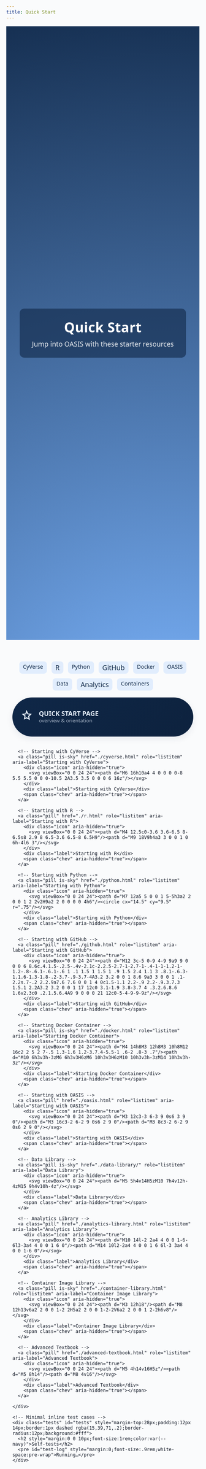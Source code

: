 ```yaml
---
title: Quick Start
---
```


<style>
@import url('https://fonts.googleapis.com/css2?family=Overpass:wght@400;600;700;800&display=swap');

:root{
      --navy:#0f2747;
      --sky:#7db6ff;
      --ink:#0b1220;
      --bg:#fafbfc;
      --card:#ffffff;
      --border:rgba(15,39,71,.12);
      --shadow:0 1px 2px rgba(15,39,71,.06), 0 6px 18px rgba(15,39,71,.08);

      --btn-h:72px;
      --btn-radius:999px;
      --gap:18px;
      --grid-max:1100px;
    }

    html,body{margin:0;background:var(--bg);color:var(--ink);font-family:'Overpass',system-ui,-apple-system,Segoe UI,Roboto,Ubuntu,'Helvetica Neue',Arial,sans-serif;-webkit-font-smoothing:antialiased}

    /* Parallax hero */
    .hero{height:40vh;min-height:260px;background:radial-gradient(circle at center,var(--sky),var(--navy)) fixed;display:flex;align-items:center;justify-content:center;text-align:center;color:#fff}
    .hero-inner{background:rgba(15,39,71,.6);padding:24px 32px;border-radius:12px}
    .hero h1{margin:0;font-size:2.2rem;font-weight:800;letter-spacing:.4px}
    .hero p{margin:8px 0 0;font-size:1.1rem;opacity:.9}

    .wrap{max-width:var(--grid-max);margin:40px auto;padding:0 16px}

    /* Tag cloud */
    .tag-cloud{display:flex;flex-wrap:wrap;justify-content:center;gap:12px;margin-bottom:var(--gap)}
    .tag-cloud a{text-decoration:none;color:var(--navy);background:rgba(125,182,255,.2);padding:4px 10px;border-radius:8px;transition:background .2s,font-size .2s}
    .tag-cloud a:hover{background:rgba(125,182,255,.35)}
    .tag-cloud a:nth-child(2n){font-size:1.1rem}
    .tag-cloud a:nth-child(3n){font-size:.9rem}

    /* Grid of links */
    .grid{display:grid;grid-template-columns:repeat(auto-fit,minmax(320px,1fr));gap:var(--gap)}

    /* Modern pill buttons */
    .pill{
      --bg1:#ffffff; --bg2:#f4f7fb; --fg:var(--navy);
      position:relative;display:flex;align-items:center;gap:14px;
      min-height:var(--btn-h);padding:14px 22px 14px 18px;border-radius:var(--btn-radius);
      background:linear-gradient(135deg,var(--bg1),var(--bg2));
      color:var(--fg);text-decoration:none;border:1px solid var(--border);
      box-shadow:var(--shadow);
      transition:transform .15s ease, box-shadow .2s ease, background-position .4s ease, border-color .2s ease;
      background-size:200% 200%;
    }
    .pill:hover{transform:translateY(-2px);box-shadow:0 6px 24px rgba(15,39,71,.16);background-position:100% 0;border-color:rgba(15,39,71,.22)}
    .pill:active{transform:translateY(0) scale(.995)}
    .pill:focus-visible{outline:3px solid rgba(125,182,255,.45);outline-offset:2px}

    .icon{width:36px;height:36px;flex:0 0 36px;display:grid;place-items:center;transition:transform .25s ease, color .25s ease}
    .pill svg{display:block;width:100%;height:100%;stroke:currentColor;fill:none;stroke-width:1.8}
    .pill:hover .icon{transform:translateX(2px)}

    .label{font-weight:700;font-size:1.05rem;line-height:1.15}
    .note{font-weight:400;font-size:.82rem;opacity:.65}

    /* Right chevron indicator */
    .chev{margin-left:auto;width:16px;height:16px;color:var(--navy);opacity:.65;transition:transform .2s ease, opacity .2s ease;
      background:currentColor;
      -webkit-mask:url("data:image/svg+xml;utf8,<svg xmlns='http://www.w3.org/2000/svg' viewBox='0 0 24 24'><path d='M9 6l6 6-6 6' fill='none' stroke='%23000' stroke-width='2' stroke-linecap='round' stroke-linejoin='round'/></svg>") center / contain no-repeat;
              mask:url("data:image/svg+xml;utf8,<svg xmlns='http://www.w3.org/2000/svg' viewBox='0 0 24 24'><path d='M9 6l6 6-6 6' fill='none' stroke='%23000' stroke-width='2' stroke-linecap='round' stroke-linejoin='round'/></svg>") center / contain no-repeat;
    }
    .pill:hover .chev{transform:translateX(3px);opacity:.9}

    /* Subtle color variants */
    .is-sky{--bg1:#f5faff;--bg2:#eaf3ff}
    .is-ink{--bg1:#0f2747;--bg2:#0b1d35;--fg:#e9f3ff;color:var(--fg)}

    /* Respect reduced motion */
    @media (prefers-reduced-motion:reduce){
      .pill,.icon,.chev{transition:none}
    }
    @media (max-width:480px){
      :root{--btn-h:64px}
      .label{font-size:1rem}
      .icon{width:30px;height:30px}
    }
</style>

<header class="hero">
    <div class="hero-inner">
      <h1>Quick Start</h1>
      <p class="subtitle">Jump into OASIS with these starter resources</p>
    </div>
  </header>

  <div class="wrap">
    <div class="tag-cloud" role="navigation" aria-label="Tag cloud">
      <a href="./cyverse.html">CyVerse</a>
      <a href="./r.html">R</a>
      <a href="./python.html">Python</a>
      <a href="./github.html">GitHub</a>
      <a href="./docker.html">Docker</a>
      <a href="./oasis.html">OASIS</a>
      <a href="./data-library/">Data</a>
      <a href="./analytics-library.html">Analytics</a>
      <a href="./container-library.html">Containers</a>
    </div>
    <div class="grid" role="list">
      <!-- Quick Start Page -->
      <a class="pill is-ink" href="./" role="listitem" aria-label="Quick Start Page">
        <div class="icon" aria-hidden="true">
          <svg viewBox="0 0 24 24"><path d="M12 2l2.2 4.5 5 .7-3.6 3.5.9 5-4.5-2.3L8.4 15l.9-5L5.7 7.2l5-.7L12 2z"/></svg>
        </div>
        <div class="text">
          <div class="label">QUICK START PAGE</div>
          <div class="note">overview & orientation</div>
        </div>
        <span class="chev" aria-hidden="true"></span>
      </a>

      <!-- Starting with CyVerse -->
      <a class="pill is-sky" href="./cyverse.html" role="listitem" aria-label="Starting with CyVerse">
        <div class="icon" aria-hidden="true">
          <svg viewBox="0 0 24 24"><path d="M6 16h10a4 4 0 0 0 0-8 5.5 5.5 0 0 0-10.5 2A3.5 3.5 0 0 0 6 16z"/></svg>
        </div>
        <div class="label">Starting with CyVerse</div>
        <span class="chev" aria-hidden="true"></span>
      </a>

      <!-- Starting with R -->
      <a class="pill" href="./r.html" role="listitem" aria-label="Starting with R">
        <div class="icon" aria-hidden="true">
          <svg viewBox="0 0 24 24"><path d="M4 12.5c0-3.6 3.6-6.5 8-6.5s8 2.9 8 6.5-3.6 6.5-8 6.5H9"/><path d="M9 18V9h4a3 3 0 0 1 0 6h-4l6 3"/></svg>
        </div>
        <div class="label">Starting with R</div>
        <span class="chev" aria-hidden="true"></span>
      </a>

      <!-- Starting with Python -->
      <a class="pill is-sky" href="./python.html" role="listitem" aria-label="Starting with Python">
        <div class="icon" aria-hidden="true">
          <svg viewBox="0 0 24 24"><path d="M7 12a5 5 0 0 1 5-5h3a2 2 0 0 1 2 2v2H9a2 2 0 0 0 0 4h6"/><circle cx="14.5" cy="9.5" r=".75"/></svg>
        </div>
        <div class="label">Starting with Python</div>
        <span class="chev" aria-hidden="true"></span>
      </a>

      <!-- Starting with GitHub -->
      <a class="pill" href="./github.html" role="listitem" aria-label="Starting with GitHub">
        <div class="icon" aria-hidden="true">
          <svg viewBox="0 0 24 24"><path d="M12 3c-5 0-9 4-9 9a9 9 0 0 0 6 8.6c.4.1.5-.2.5-.4v-2.1c-2.2.5-2.7-1-2.7-1-.4-1-1-1.2-1-1.2-.8-.6.1-.6.1-.6 1 .1 1.5 1 1.5 1 .9 1.5 2.4 1.1 3 .8.1-.6.3-1.1.6-1.3-1.8-.2-3.7-.9-3.7-4A3.2 3.2 0 0 1 8.6 9a3 3 0 0 1 .1-2.2s.7-.2 2.2.9a7.6 7.6 0 0 1 4 0c1.5-1.1 2.2-.9 2.2-.9.3.7.3 1.5.1 2.2A3.2 3.2 0 0 1 17 12c0 3.1-1.9 3.8-3.7 4 .3.2.6.8.6 1.6v2.3c0 .2.1.5.6.4A9 9 0 0 0 21 12c0-5-4-9-9-9z"/></svg>
        </div>
        <div class="label">Starting with GitHub</div>
        <span class="chev" aria-hidden="true"></span>
      </a>

      <!-- Starting Docker Container -->
      <a class="pill is-sky" href="./docker.html" role="listitem" aria-label="Starting Docker Container">
        <div class="icon" aria-hidden="true">
          <svg viewBox="0 0 24 24"><path d="M4 14h8M3 12h8M3 10h8M12 16c2 2 5 2 7-.5 1.3-1.6 1.2-3.7.4-5.5-1 .6-2 .8-3 .7"/><path d="M10 6h3v3h-3zM6 6h3v3H6zM6 10h3v3H6zM10 10h3v3h-3zM14 10h3v3h-3z"/></svg>
        </div>
        <div class="label">Starting Docker Container</div>
        <span class="chev" aria-hidden="true"></span>
      </a>

      <!-- Starting with OASIS -->
      <a class="pill" href="./oasis.html" role="listitem" aria-label="Starting with OASIS">
        <div class="icon" aria-hidden="true">
          <svg viewBox="0 0 24 24"><path d="M3 12c3-3 6-3 9 0s6 3 9 0"/><path d="M3 16c3-2 6-2 9 0s6 2 9 0"/><path d="M3 8c3-2 6-2 9 0s6 2 9 0"/></svg>
        </div>
        <div class="label">Starting with OASIS</div>
        <span class="chev" aria-hidden="true"></span>
      </a>

      <!-- Data Library -->
      <a class="pill is-sky" href="./data-library/" role="listitem" aria-label="Data Library">
        <div class="icon" aria-hidden="true">
          <svg viewBox="0 0 24 24"><path d="M5 5h4v14H5zM10 7h4v12h-4zM15 9h4v10h-4z"/></svg>
        </div>
        <div class="label">Data Library</div>
        <span class="chev" aria-hidden="true"></span>
      </a>

      <!-- Analytics Library -->
      <a class="pill" href="./analytics-library.html" role="listitem" aria-label="Analytics Library">
        <div class="icon" aria-hidden="true">
          <svg viewBox="0 0 24 24"><path d="M10 14l-2 2a4 4 0 0 1-6-6l3-3a4 4 0 0 1 6 0"/><path d="M14 10l2-2a4 4 0 0 1 6 6l-3 3a4 4 0 0 1-6 0"/></svg>
        </div>
        <div class="label">Analytics Library</div>
        <span class="chev" aria-hidden="true"></span>
      </a>

      <!-- Container Image Library -->
      <a class="pill is-sky" href="./container-library.html" role="listitem" aria-label="Container Image Library">
        <div class="icon" aria-hidden="true">
          <svg viewBox="0 0 24 24"><path d="M3 12h18"/><path d="M8 12h13v6a2 2 0 0 1-2 2H5a2 2 0 0 1-2-2V6a2 2 0 0 1 2-2h6v8"/></svg>
        </div>
        <div class="label">Container Image Library</div>
        <span class="chev" aria-hidden="true"></span>
      </a>

      <!-- Advanced Textbook -->
      <a class="pill" href="./advanced-textbook.html" role="listitem" aria-label="Advanced Textbook">
        <div class="icon" aria-hidden="true">
          <svg viewBox="0 0 24 24"><path d="M5 4h14v16H5z"/><path d="M5 8h14"/><path d="M8 4v16"/></svg>
        </div>
        <div class="label">Advanced Textbook</div>
        <span class="chev" aria-hidden="true"></span>
      </a>

    </div>

    <!-- Minimal inline test cases -->
    <div class="tests" id="tests" style="margin-top:28px;padding:12px 14px;border:1px dashed rgba(15,39,71,.2);border-radius:12px;background:#fff">
      <h2 style="margin:0 0 10px;font-size:1rem;color:var(--navy)">Self‑tests</h2>
      <pre id="test-log" style="margin:0;font-size:.9rem;white-space:pre-wrap">Running…</pre>
    </div>
  </div>

  <script>
    (function(){
      const out = document.getElementById('test-log');
      const logs = [];
      function ok(cond, msg){
        const line = (cond ? '✔ ' : '✖ ') + msg; logs.push(line);
        if(!cond) console.error(msg); else console.log(msg);
      }
      try{
        const pills = document.querySelectorAll('.pill');
        ok(pills.length === 11, 'All 11 quick links are present');
        const allHaveLabels = Array.from(document.querySelectorAll('.grid [role="listitem"]')).every(el => el.getAttribute('aria-label') || el.textContent.trim().length > 0);
        ok(allHaveLabels, 'Each quick link has an accessible label or text');
      }catch(e){ logs.push('✖ Exception during tests: ' + e.message); }
      out.textContent = logs.join('\n');
    })();
  </script>
